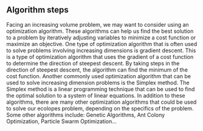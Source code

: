 ## Algorithm steps

Facing an increasing volume problem, we may want to consider using an optimization algorithm. These algorithms can help us find the best solution to a problem by iteratively adjusting variables to minimize a cost function or maximize an objective.
One type of optimization algorithm that is often used to solve problems involving increasing dimensions is gradient descent. This is a type of optimization algorithm that uses the gradient of a cost function to determine the direction of steepest descent. By taking steps in the direction of steepest descent, the algorithm can find the minimum of the cost function.
Another commonly used optimization algorithm that can be used to solve increasing dimension problems is the Simplex method. The Simplex method is a linear programming technique that can be used to find the optimal solution to a system of linear equations.
In addition to these algorithms, there are many other optimization algorithms that could be used to solve our ecolopes problem, depending on the specifics of the problem. Some other algorithms include: Genetic Algorithms, Ant Colony Optimization, Particle Swarm Optimization…

